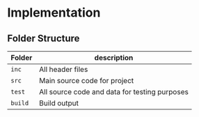 # Implementation
## Folder Structure
Folder|	description|
------|------------|
`inc`|	All header files|
`src`|	Main source code for project|
`test`|	All source code and data for testing purposes|
`build`|	Build output|
